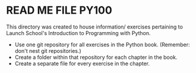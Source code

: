 # READ ME FILE PY100 #

This directory was created to house information/ exercises pertaining to Launch School's Introduction
to Programming with Python. 

- Use one git repository for all exercises in the Python book. (Remember: don't nest git repositories.)
- Create a folder within that repository for each chapter in the book.
- Create a separate file for every exercise in the chapter.